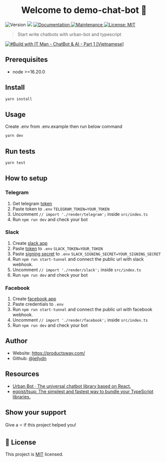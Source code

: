 <h1 align="center">Welcome to demo-chat-bot 👋</h1>
<p>
  <img alt="Version" src="https://img.shields.io/badge/version-0.1.0-blue.svg?cacheSeconds=2592000" />
  <img src="https://img.shields.io/badge/node-%3E%3D16.20.0-blue.svg" />
  <a href="https://github.com/jellydn/demo-chat-bot#readme" target="_blank">
    <img alt="Documentation" src="https://img.shields.io/badge/documentation-yes-brightgreen.svg" />
  </a>
  <a href="https://github.com/jellydn/demo-chat-bot/graphs/commit-activity" target="_blank">
    <img alt="Maintenance" src="https://img.shields.io/badge/Maintained%3F-yes-green.svg" />
  </a>
  <a href="https://github.com/jellydn/demo-chat-bot/blob/master/LICENSE" target="_blank">
    <img alt="License: MIT" src="https://img.shields.io/github/license/jellydn/demo-chat-bot" />
  </a>
</p>

> Start write chatbots with urban-bot and typescript

[![#Build with IT Man - ChatBot & AI - Part 1 [Vietnamese]](https://i.ytimg.com/vi/q1ngSbMqXUE/hqdefault.jpg)](https://www.youtube.com/watch?v=q1ngSbMqXUE)

## Prerequisites

-   node >=16.20.0

## Install

```sh
yarn install
```

## Usage

Create .env from .env.example then run below command

```sh
yarn dev
```

## Run tests

```sh
yarn test
```

## How to setup

### Telegram

1.  Get telegram [token](https://core.telegram.org/bots#6-botfather)
2.  Paste token to `.env` `TELEGRAM_TOKEN=YOUR_TOKEN`
3.  Uncomment `// import './render/telegram';` inside `src/index.ts`
4.  Run `npm run dev` and check your bot

### Slack

1.  Create [slack app](https://slack.com/intl/en-ru/help/articles/115005265703-Create-a-bot-for-your-workspace)
2.  Paste [token](https://api.slack.com/authentication/token-types#granular_bot) to `.env` `SLACK_TOKEN=YOUR_TOKEN`
3.  Paste [signing secret](https://api.slack.com/authentication/verifying-requests-from-slack#about) to `.env` `SLACK_SIGNING_SECRET=YOUR_SIGNING_SECRET`
4.  Run `npm run start-tunnel` and connect the public url with slack webhook.
5.  Uncomment `// import './render/slack';` inside `src/index.ts`
6.  Run `npm run dev` and check your bot

### Facebook

1. Create [facebook app](https://developers.facebook.com/docs/messenger-platform/getting-started/app-setup)
2. Paste credentials to `.env`
3. Run `npm run start-tunnel` and connect the public url with facebook webhook.
4. Uncomment `// import './render/facebook';` inside `src/index.ts`
5. Run `npm run dev` and check your bot

## Author

-   Website: https://productsway.com/
-   Github: [@jellydn](https://github.com/jellydn)

## Resources

-   [Urban Bot · The universal chatbot library based on React.](https://urban-bot.vercel.app/)
-   [egoist/tsup: The simplest and fastest way to bundle your TypeScript libraries.](https://github.com/egoist/tsup)

## Show your support

Give a ⭐️ if this project helped you!

## 📝 License

This project is [MIT](https://github.com/jellydn/demo-chat-bot/blob/master/LICENSE) licensed.
